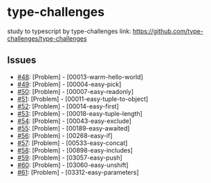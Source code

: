 # type-challenges
study to typescript by type-challenges
link: https://github.com/type-challenges/type-challenges

## Issues
- [#48](https://github.com/KimGSeok/type-challenges/issues/48): [Problem] - [00013-warm-hello-world] 
- [#49](https://github.com/KimGSeok/type-challenges/issues/49): [Problem] - [00004-easy-pick]
- [#50](https://github.com/KimGSeok/type-challenges/issues/50): [Problem] - [00007-easy-readonly]
- [#51](https://github.com/KimGSeok/type-challenges/issues/51): [Problem] - [00011-easy-tuple-to-object]
- [#52](https://github.com/KimGSeok/type-challenges/issues/52): [Problem] - [00014-easy-first]
- [#53](https://github.com/KimGSeok/type-challenges/issues/53): [Problem] - [00018-easy-tuple-length]
- [#54](https://github.com/KimGSeok/type-challenges/issues/54): [Problem] - [00043-easy-exclude]
- [#55](https://github.com/KimGSeok/type-challenges/issues/55): [Problem] - [00189-easy-awaited]
- [#56](https://github.com/KimGSeok/type-challenges/issues/56): [Problem] - [00268-easy-if]
- [#57](https://github.com/KimGSeok/type-challenges/issues/57): [Problem] - [00533-easy-concat]
- [#58](https://github.com/KimGSeok/type-challenges/issues/58): [Problem] - [00898-easy-includes]
- [#59](https://github.com/KimGSeok/type-challenges/issues/59): [Problem] - [03057-easy-push]
- [#60](https://github.com/KimGSeok/type-challenges/issues/60): [Problem] - [03060-easy-unshift]
- [#61](https://github.com/KimGSeok/type-challenges/issues/61): [Problem] - [03312-easy-parameters]
